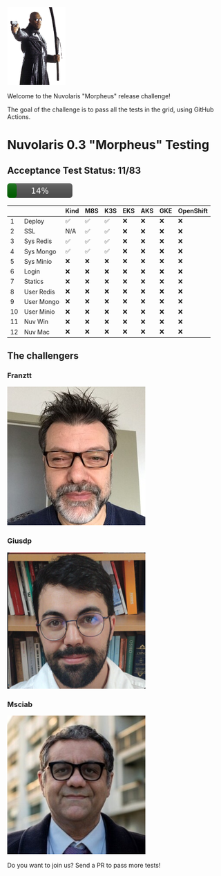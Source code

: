 <img height="180" src="img/morpheus.png">

Welcome to the Nuvolaris "Morpheus" release challenge! 

The goal of the challenge is to pass all the tests in the grid, using GitHub Actions.

# Nuvolaris 0.3 "Morpheus" Testing

## Acceptance Test Status: 11/83 
<img src="img/progress.svg" width="30%">

| | |Kind|M8S|K3S|EKS|AKS|GKE|OpenShift|
|-|-|-|-|-|-|-|-|-|
|1|Deploy| ✅| ✅ | ✅ | ❌ | ❌ | ❌ | ❌ | ❌ | ❌ | ❌ | ❌ | ❌ | ❌ 
|2|SSL| N/A | ✅ | ✅ | ❌ | ❌ | ❌ | ❌ | ❌ | ❌ | ❌ | ❌ | ❌ | ❌ 
|3|Sys Redis| ✅| ✅ | ✅ | ❌ | ❌ | ❌ | ❌ | ❌ | ❌ | ❌ | ❌ | ❌ | ❌ 
|4|Sys Mongo| ✅| ✅ | ✅ | ❌ | ❌ | ❌ | ❌ | ❌ | ❌ | ❌ | ❌ | ❌ | ❌ 
|5|Sys Minio| ❌| ❌ | ❌ | ❌ | ❌ | ❌ | ❌ | ❌ | ❌ | ❌ | ❌ | ❌ | ❌ 
|6|Login| ❌| ❌ | ❌ | ❌ | ❌ | ❌ | ❌ | ❌ | ❌ | ❌ | ❌ | ❌ | ❌ 
|7|Statics| ❌| ❌ | ❌ | ❌ | ❌ | ❌ | ❌ | ❌ | ❌ | ❌ | ❌ | ❌ | ❌ 
|8|User Redis| ❌| ❌ | ❌ | ❌ | ❌ | ❌ | ❌ | ❌ | ❌ | ❌ | ❌ | ❌ | ❌ 
|9|User Mongo| ❌| ❌ | ❌ | ❌ | ❌ | ❌ | ❌ | ❌ | ❌ | ❌ | ❌ | ❌ | ❌ 
|10|User Minio| ❌| ❌ | ❌ | ❌ | ❌ | ❌ | ❌ | ❌ | ❌ | ❌ | ❌ | ❌ | ❌ 
|11|Nuv Win| ❌| ❌ | ❌ | ❌ | ❌ | ❌ | ❌ | ❌ | ❌ | ❌ | ❌ | ❌ | ❌ 
|12|Nuv Mac| ❌| ❌ | ❌ | ❌ | ❌ | ❌ | ❌ | ❌ | ❌ | ❌ | ❌ | ❌ | ❌ 

## The challengers

### Franztt

![](img/franztt.jpeg)

### Giusdp

![](img/giusdp.png)

### Msciab
![](img/msciab.jpg)

Do you want to join us? Send a PR to pass more tests!
